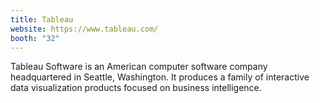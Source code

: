 ```yaml
---
title: Tableau
website: https://www.tableau.com/
booth: "32"
---
```


Tableau Software is an American computer software company headquartered in Seattle, Washington. It produces a family of interactive data visualization products focused on business intelligence.
